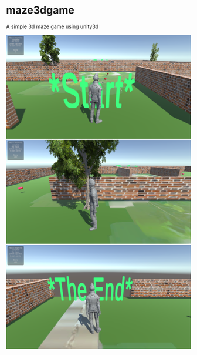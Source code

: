 # maze3dgame
A simple 3d maze game using unity3d
<br/>

<img src="https://github.com/successfuljosh/maze3dgame/blob/main/a.png" />
<img src="https://github.com/successfuljosh/maze3dgame/blob/main/c.png" />
<img src="https://github.com/successfuljosh/maze3dgame/blob/main/e.png" />

